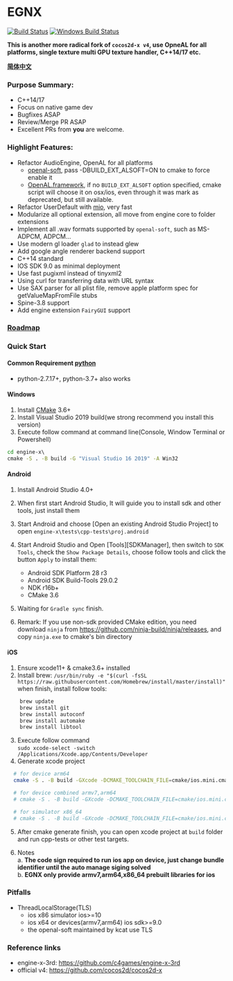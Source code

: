 # EGNX
[![Build Status](https://travis-ci.com/c4games/engine-x.svg?branch=master)](https://travis-ci.com/c4games/engine-x)
[![Windows Build Status](https://ci.appveyor.com/api/projects/status/4936wev2r2ot606s/branch/master?svg=true)](https://ci.appveyor.com/project/halx99/engine-x)

**This is another more radical fork of ```cocos2d-x v4```, use OpneAL for all platforms, single texture multi GPU texture handler, C++14/17 etc.**  
  
**[简体中文](README_CN.md)**
  
### Purpose Summary:
* C++14/17
* Focus on native game dev
* Bugfixes ASAP
* Review/Merge PR ASAP
* Excellent PRs from **you** are welcome.
  
### Highlight Features:
* Refactor AudioEngine, OpenAL for all platforms
  * [openal-soft](https://github.com/kcat/openal-soft), pass -DBUILD_EXT_ALSOFT=ON to cmake to force enable it
  * [OpenAL.framework](https://opensource.apple.com/tarballs/OpenAL), if no ```BUILD_EXT_ALSOFT``` option specified, cmake script will choose it on osx/ios, even through it was mark as deprecated, but still available.
* Refactor UserDefault with [mio](https://github.com/mandreyel/mio), very fast
* Modularize all optional extension, all move from engine core to folder extensions
* Implement all .wav formats supported by ```openal-soft```, such as MS-ADPCM, ADPCM...
* Use modern gl loader ```glad``` to instead glew
* Add google angle renderer backend support
* C++14 standard
* IOS SDK 9.0 as minimal deployment
* Use fast pugixml instead of tinyxml2
* Using curl for transferring data with URL syntax
* Use SAX parser for all plist file, remove apple platform spec for getValueMapFromFile stubs
* Spine-3.8 support
* Add engine extension ```FairyGUI``` support

### [Roadmap](https://github.com/c4games/engine-x/issues/1)

### Quick Start
#### Common Requirement [python](https://www.python.org/downloads/)
  * python-2.7.17+, python-3.7+ also works

#### Windows
  1. Install [CMake](https://cmake.org/) 3.6+  
  2. Install Visual Studio 2019 build(we strong recommend you install this version)  
  3. Execute follow command at command line(Console, Window Terminal or Powershell)
  ```bat
  cd engine-x\
  cmake -S . -B build -G "Visual Studio 16 2019" -A Win32
  ```
  

#### Android
  1. Install Android Studio 4.0+
  2. When first start Android Studio, It will guide you to install sdk and other tools, just install them
  3. Start Android and choose [Open an existing Android Studio Project] to open ```engine-x\tests\cpp-tests\proj.android```
  4. Start Android Studio and Open [Tools][SDKManager], then switch to ```SDK Tools```, check the ```Show Package Details```, choose follow tools and click the button ```Apply``` to install them:  
     * Android SDK Platform 28 r3  
     * Android SDK Build-Tools 29.0.2  
     * NDK r16b+  
     * CMake 3.6  
    
  5. Waiting for ```Gradle sync``` finish.
  
  6. Remark: If you use non-sdk provided CMake edition, you need download ```ninja``` from https://github.com/ninja-build/ninja/releases, and copy ```ninja.exe``` to cmake's bin directory

#### iOS
  1. Ensure xcode11+ & cmake3.6+ installed
  2. Install brew: ```/usr/bin/ruby -e "$(curl -fsSL https://raw.githubusercontent.com/Homebrew/install/master/install)"```  
  when finish, install follow tools:
  ```sh
      brew update
      brew install git
      brew install autoconf
      brew install automake
      brew install libtool
  ```
  3. Execute follow command   
  ```sudo xcode-select -switch /Applications/Xcode.app/Contents/Developer```  
  4. Generate xcode project
  ```sh
    # for device arm64
    cmake -S . -B build -GXcode -DCMAKE_TOOLCHAIN_FILE=cmake/ios.mini.cmake

    # for device combined armv7,arm64
    # cmake -S . -B build -GXcode -DCMAKE_TOOLCHAIN_FILE=cmake/ios.mini.cmake "-DCMAKE_OSX_ARCHITECTURES=armv7;arm64"

    # for simulator x86_64
    # cmake -S . -B build -GXcode -DCMAKE_TOOLCHAIN_FILE=cmake/ios.mini.cmake -DCMAKE_OSX_SYSROOT=iphonesimulator
  ```
  5. After cmake generate finish, you can open xcode project at ```build``` folder and run cpp-tests or other test targets.  

  6. Notes  
    a. **The code sign required to run ios app on device, just change bundle identifier until the auto manage siging solved**  
    b. **EGNX only provide armv7,arm64,x86_64 prebuilt libraries for ios**

### Pitfalls
  * ThreadLocalStorage(TLS) 
    - ios x86 simulator ios>=10
    - ios x64 or devices(armv7,arm64) ios sdk>=9.0
    - the openal-soft maintained by kcat use TLS

### Reference links
  * engine-x-3rd: https://github.com/c4games/engine-x-3rd
  * official v4: https://github.com/cocos2d/cocos2d-x

